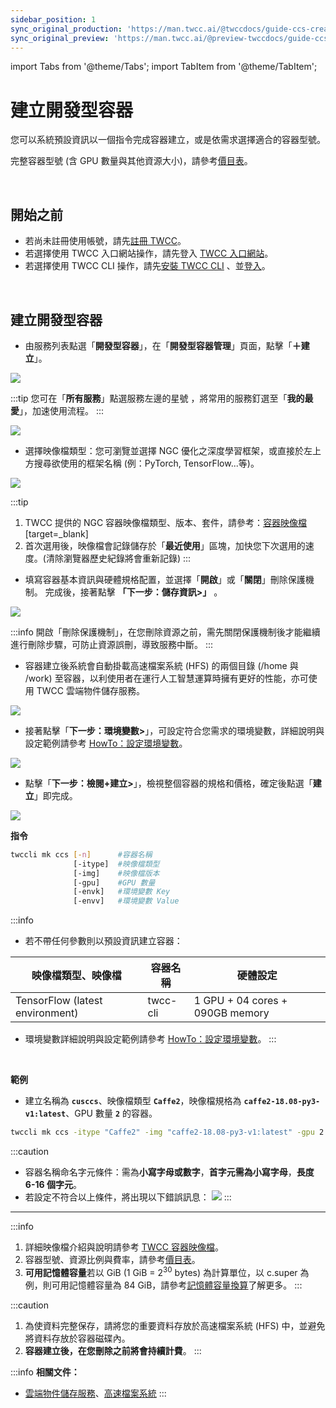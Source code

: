 ```yaml
---
sidebar_position: 1
sync_original_production: 'https://man.twcc.ai/@twccdocs/guide-ccs-create-zh' 
sync_original_preview: 'https://man.twcc.ai/@preview-twccdocs/guide-ccs-create-zh' 
---
```


import Tabs from '@theme/Tabs';
import TabItem from '@theme/TabItem';

# 建立開發型容器

您可以系統預設資訊以一個指令完成容器建立，或是依需求選擇適合的容器型號。

完整容器型號 (含 GPU 數量與其他資源大小)，請參考[價目表](TBD)。

<br/>


## 開始之前

- 若尚未註冊使用帳號，請先[註冊 TWCC](https://www.twcc.ai/)。
- 若選擇使用 TWCC 入口網站操作，請先登入 [TWCC 入口網站](https://www.twcc.ai/)。
- 若選擇使用 TWCC CLI 操作，請先[安裝 TWCC CLI](TBD) 、並[登入](TBD)。

<br/>


## 建立開發型容器

<Tabs>
<TabItem value="TWCC 入口網站" label="TWCC 入口網站">

- 由服務列表點選「**開發型容器**」，在「**開發型容器管理**」頁面，點擊「**＋建立**」。

![](https://cos.twcc.ai/SYS-MANUAL/uploads/upload_e953e190a41610e858a396e2f8431f7b.png)

:::tip
您可在「**所有服務**」點選服務左邊的星號 <i class="fa fa-star-o" aria-hidden="true"></i>，將常用的服務釘選至「**我的最愛**」，加速使用流程。
:::

![](https://cos.twcc.ai/SYS-MANUAL/uploads/upload_1c43aab7948fc1f045440c590f458fea.png)

* 選擇映像檔類型：您可瀏覽並選擇 NGC 優化之深度學習框架，或直接於左上方搜尋欲使用的框架名稱 (例：PyTorch, TensorFlow...等)。

![](https://cos.twcc.ai/SYS-MANUAL/uploads/upload_a4c9a9e6996f373cc6be68c474257c50.png)

:::tip
1. TWCC 提供的 NGC 容器映像檔類型、版本、套件，請參考：[<ins>容器映像檔</ins>](https://man.twcc.ai/@twccdocs/ccs-concept-image-main-zh)[target=_blank]
2. 首次選用後，映像檔會記錄儲存於「**最近使用**」區塊，加快您下次選用的速度。(清除瀏覽器歷史紀錄將會重新記錄)
:::

* 填寫容器基本資訊與硬體規格配置，並選擇「**開啟**」或「**關閉**」刪除保護機制。
完成後，接著點擊 **「下一步：儲存資訊>」** 。

![](https://cos.twcc.ai/SYS-MANUAL/uploads/upload_ba201ac8e196f736b6d0616938766c16.png)

:::info
開啟「刪除保護機制」，在您刪除資源之前，需先關閉保護機制後才能繼續進行刪除步驟，可防止資源誤刪，導致服務中斷。
:::

* 容器建立後系統會自動掛載高速檔案系統 (HFS) 的兩個目錄 (/home 與 /work) 至容器，以利使用者在運行人工智慧運算時擁有更好的性能，亦可使用 TWCC 雲端物件儲存服務。

![](https://cos.twcc.ai/SYS-MANUAL/uploads/upload_f5b935f93932bb7d4cfd8982701943e5.png)

* 接著點擊「**下一步：環境變數>**」，可設定符合您需求的環境變數，詳細說明與設定範例請參考 [<ins>HowTo：設定環境變數</ins>](TBD)。

![](https://cos.twcc.ai/SYS-MANUAL/uploads/upload_d10aff1357d25a13881c2f17a19f895b.png)

* 點擊「**下一步：檢閱+建立>**」，檢視整個容器的規格和價格，確定後點選「**建立**」即完成。

![](https://cos.twcc.ai/SYS-MANUAL/uploads/upload_7092404d57c8deee086d43b8894fae4f.png)

</TabItem>
<TabItem value="TWCC CLI" label="TWCC CLI">

**指令**

```bash
twccli mk ccs [-n]      #容器名稱
              [-itype]  #映像檔類型
              [-img]    #映像檔版本
              [-gpu]    #GPU 數量
              [-envk]   #環境變數 Key
              [-envv]   #環境變數 Value
```

:::info
- 若不帶任何參數則以預設資訊建立容器：

| 映像檔類型、映像檔 | 容器名稱 |硬體設定|
| -------- | -------- | -------- |
| TensorFlow (latest environment)    | twcc-cli     | 1 GPU + 04 cores + 090GB memory |

- 環境變數詳細說明與設定範例請參考 [<ins>HowTo：設定環境變數</ins>](TBD)。
:::

<br/>

**範例**

- 建立名稱為 **`cusccs`**、映像檔類型 **`Caffe2`**，映像檔規格為 **`caffe2-18.08-py3-v1:latest`**、GPU 數量 **`2`** 的容器。

```bash
twccli mk ccs -itype "Caffe2" -img "caffe2-18.08-py3-v1:latest" -gpu 2 -n cusccs
```

:::caution
- 容器名稱命名字元條件：需為**小寫字母或數字**，**首字元需為小寫字母**，**長度 6-16 個字元**。
-  若設定不符合以上條件，將出現以下錯誤訊息：
![](https://cos.twcc.ai/SYS-MANUAL/uploads/upload_095834bd7ee5d99d3a70596a7c462629.png)
:::

</TabItem>
</Tabs>

---

:::info
1. 詳細映像檔介紹與說明請參考 [<ins>TWCC 容器映像檔</ins>](TBD)。
2. 容器型號、資源比例與費率，請參考[<ins>價目表</ins>](hTBD)。
3. **可用記憶體容量**若以 GiB (1 GiB = 2<sup>30</sup> bytes) 為計算單位，以 c.super 為例，則可用記憶體容量為 84 GiB，請參考[<ins>記憶體容量換算</ins>](TBD)了解更多。
:::

:::caution
1. 為使資料完整保存，請將您的重要資料存放於高速檔案系統 (HFS) 中，並避免將資料存放於容器磁碟內。
2. **容器建立後，在您刪除之前將會持續計費**。
:::

:::info **相關文件：**
- <a href="TBD">雲端物件儲存服務</a>、<a href="TBD">高速檔案系統</a>
:::